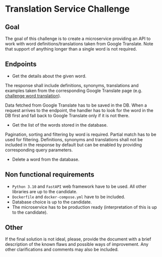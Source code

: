 # Translation Service Challenge
## Goal
The goal of this challenge is to create a microservice providing an API to work with word
definitions/translations taken from Google Translate. Note that support of anything longer than a single
word is not required.
## Endpoints
* Get the details about the given word.

The response shall include definitions, synonyms, translations and examples taken from the corresponding Google Translate page (e.g. [challenge word translation](https://translate.google.com/?sl=en&tl=ru&text=challenge&op=translate)).

Data fetched from Google Translate has to be saved in the DB. When a request arrives to the endpoint, the handler has to look for the word in the DB first and fall back to Google Translate only if it is not there.

* Get the list of the words stored in the database.

Pagination, sorting and filtering by word is required. Partial match has to be used for filtering.
Definitions, synonyms and translations shall not be included in the response by default but can be enabled by providing corresponding query parameters.
* Delete a word from the database.
## Non functional requirements
* ```Python 3.10``` and ```FastAPI``` web framework have to be used. All other libraries are up to the candidate.
* ```Dockerfile``` and ```docker-compose.yml``` have to be included.
* Database choice is up to the candidate.
* The microservice has to be production ready (interpretation of this is up to the candidate).
## Other
If the final solution is not ideal, please, provide the document with a brief description of the known flaws and
possible ways of improvement. Any other clarifications and comments may also be included.